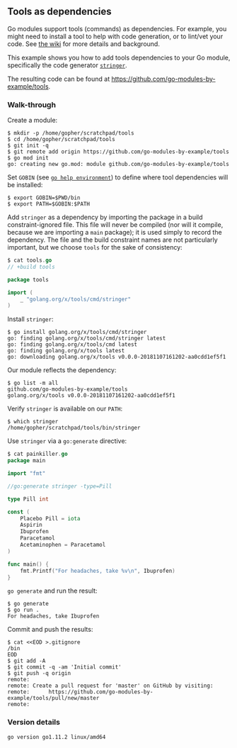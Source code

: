 <!-- __JSON: gobin -m -run myitcv.io/cmd/egrunner script.sh # LONG ONLINE

## Tools as dependencies

Go modules support tools (commands) as dependencies. For example, you might need to install a tool to help with code
generation, or to lint/vet your code. See [the
wiki](https://github.com/golang/go/wiki/Modules#how-can-i-track-tool-dependencies-for-a-module) for more details and
background.

This example shows you how to add tools dependencies to your Go module, specifically the code generator
[`stringer`](https://godoc.org/golang.org/x/tools/cmd/stringer).

The resulting code can be found at {{PrintOut "repo"}}.

### Walk-through

Create a module:

```
{{PrintBlock "setup" -}}
```

Set `GOBIN` (see [`go help environment`](https://golang.org/cmd/go/#hdr-Environment_variables)) to define where tool
dependencies will be installed:

```
{{PrintBlock "set bin target" -}}
```

Add `stringer` as a dependency by importing the package in a build constraint-ignored file. This file will never be
compiled (nor will it compile, because we are importing a `main` package); it is used simply to record the dependency.
The file and the build constraint names are not particularly important, but we choose `tools` for the sake of
consistency:


```go
{{PrintBlockOut "add tool dependency" -}}
```

Install `stringer`:

```
{{PrintBlock "install tool dependency" -}}
```

Our module reflects the dependency:

```
{{PrintBlock "module deps" -}}
```

Verify `stringer` is available on our `PATH`:

```
{{PrintBlock "tool on path" -}}
```

Use `stringer` via a `go:generate` directive:

```go
{{PrintBlockOut "painkiller.go" -}}
```

`go generate` and run the result:

```
{{PrintBlock "go generate and run" -}}
```

Commit and push the results:

```
{{PrintBlock "commit and push" -}}
```

### Version details

```
{{PrintBlockOut "version details" -}}
```

-->

## Tools as dependencies

Go modules support tools (commands) as dependencies. For example, you might need to install a tool to help with code
generation, or to lint/vet your code. See [the
wiki](https://github.com/golang/go/wiki/Modules#how-can-i-track-tool-dependencies-for-a-module) for more details and
background.

This example shows you how to add tools dependencies to your Go module, specifically the code generator
[`stringer`](https://godoc.org/golang.org/x/tools/cmd/stringer).

The resulting code can be found at https://github.com/go-modules-by-example/tools.

### Walk-through

Create a module:

```
$ mkdir -p /home/gopher/scratchpad/tools
$ cd /home/gopher/scratchpad/tools
$ git init -q
$ git remote add origin https://github.com/go-modules-by-example/tools
$ go mod init
go: creating new go.mod: module github.com/go-modules-by-example/tools
```

Set `GOBIN` (see [`go help environment`](https://golang.org/cmd/go/#hdr-Environment_variables)) to define where tool
dependencies will be installed:

```
$ export GOBIN=$PWD/bin
$ export PATH=$GOBIN:$PATH
```

Add `stringer` as a dependency by importing the package in a build constraint-ignored file. This file will never be
compiled (nor will it compile, because we are importing a `main` package); it is used simply to record the dependency.
The file and the build constraint names are not particularly important, but we choose `tools` for the sake of
consistency:


```go
$ cat tools.go
// +build tools

package tools

import (
	_ "golang.org/x/tools/cmd/stringer"
)
```

Install `stringer`:

```
$ go install golang.org/x/tools/cmd/stringer
go: finding golang.org/x/tools/cmd/stringer latest
go: finding golang.org/x/tools/cmd latest
go: finding golang.org/x/tools latest
go: downloading golang.org/x/tools v0.0.0-20181107161202-aa0cdd1ef5f1
```

Our module reflects the dependency:

```
$ go list -m all
github.com/go-modules-by-example/tools
golang.org/x/tools v0.0.0-20181107161202-aa0cdd1ef5f1
```

Verify `stringer` is available on our `PATH`:

```
$ which stringer
/home/gopher/scratchpad/tools/bin/stringer
```

Use `stringer` via a `go:generate` directive:

```go
$ cat painkiller.go
package main

import "fmt"

//go:generate stringer -type=Pill

type Pill int

const (
	Placebo Pill = iota
	Aspirin
	Ibuprofen
	Paracetamol
	Acetaminophen = Paracetamol
)

func main() {
	fmt.Printf("For headaches, take %v\n", Ibuprofen)
}
```

`go generate` and run the result:

```
$ go generate
$ go run .
For headaches, take Ibuprofen
```

Commit and push the results:

```
$ cat <<EOD >.gitignore
/bin
EOD
$ git add -A
$ git commit -q -am 'Initial commit'
$ git push -q origin
remote: 
remote: Create a pull request for 'master' on GitHub by visiting:        
remote:      https://github.com/go-modules-by-example/tools/pull/new/master        
remote: 
```

### Version details

```
go version go1.11.2 linux/amd64
```

<!-- END -->
